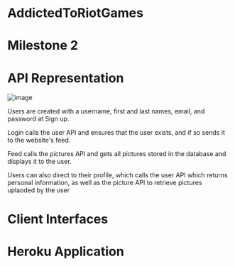 # AddictedToRiotGames


# Milestone 2



# API Representation

![image](https://user-images.githubusercontent.com/74626828/164142145-d7982dba-bc51-4de7-a761-872076c5fe7e.png)


Users are created with a username, first and last names, email, and password at Sign up.

Login calls the user API and ensures that the user exists, and if so sends it to the website's feed.

Feed calls the pictures API and gets all pictures stored in the database and displays it to the user.

Users can also direct to their profile, which calls the user API which returns personal information, as well as the picture API to retrieve pictures uplaoded by the user


# Client Interfaces


# Heroku Application


